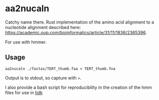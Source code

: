 # aa2nucaln

Catchy name there. Rust implementation of the amino acid alignment to a nucleotide alignment described here: https://academic.oup.com/bioinformatics/article/31/11/1836/2365396.

For use with hmmer.

## Usage

`aa2nucaln ./fastas/TERT_thumb.faa > TERT_thumb.fna`

Output is to stdout, so capture with `>`.

I also provide a bash script for reproducibility in the creation of the hmm files for use in <a href="https://github.com/tolkit/telomeric-identifier">tidk</a>